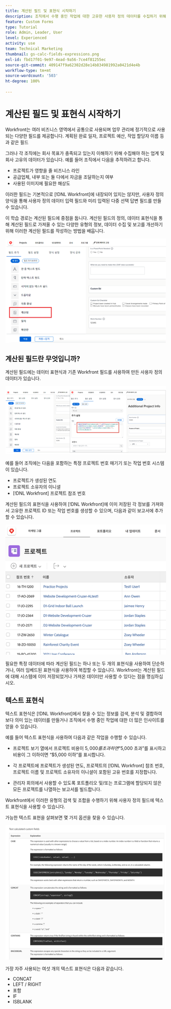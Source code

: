 ```yaml
---
title: 계산된 필드 및 표현식 시작하기
description: 조직에서 수행 중인 작업에 대한 고유한 사용자 정의 데이터를 수집하기 위해 계산된 필드에서 표현식을 만드는 방법을 알아봅니다.
feature: Custom Forms
type: Tutorial
role: Admin, Leader, User
level: Experienced
activity: use
team: Technical Marketing
thumbnail: gs-calc-fields-expressions.png
exl-id: fbd17f01-9e97-4ead-9a56-7ce4f81255ec
source-git-commit: 409147f9a62302d28e14b834981992a0421d4e4b
workflow-type: tm+mt
source-wordcount: '503'
ht-degree: 100%

---
```


# 계산된 필드 및 표현식 시작하기

<!-- **Note**: The expression examples shown are simple and some may be mitigated by fields already supplied by  . However, the examples are used to illustrate the foundational knowledge needed in order to build expressions in Workfront.-->

Workfront는 여러 비즈니스 영역에서 공통으로 사용되며 업무 관리에 정기적으로 사용되는 다양한 필드를 제공합니다. 계획된 완료 일자, 프로젝트 예산, 작업 할당자 이름 등과 같은 필드

그러나 각 조직에는 회사 목표가 충족되고 있는지 이해하기 위해 수집해야 하는 업계 및 회사 고유의 데이터가 있습니다. 예를 들어 조직에서 다음을 추적하려고 합니다.

* 프로젝트가 영향을 줄 비즈니스 라인
* 공급업체, 내부 또는 둘 다에서 자금을 조달하는지 여부
* 사용된 이미지에 필요한 해상도

이러한 필드는 기본적으로 [!DNL Workfront]에 내장되어 있지는 않지만, 사용자 정의 양식을 통해 사용자 정의 데이터 입력 필드와 미리 입력된 다중 선택 답변 필드를 만들 수 있습니다.

이 학습 경로는 계산된 필드에 중점을 둡니다. 계산된 필드의 정의, 데이터 표현식을 통해 계산된 필드로 가져올 수 있는 다양한 유형의 정보, 데이터 수집 및 보고를 개선하기 위해 이러한 계산된 필드를 작성하는 방법을 배웁니다.

![리소스 관리로 하나의 호출기 설정](assets/GS01.png)

## 계산된 필드란 무엇입니까?

계산된 필드에는 데이터 표현식과 기존 Workfront 필드를 사용하여 만든 사용자 정의 데이터가 있습니다.

![활용성 보고서가 포함된 워크로드 밸런서](assets/GS02.png)

예를 들어 조직에는 다음을 포함하는 특정 프로젝트 번호 매기기 또는 작업 번호 시스템이 있습니다.

* 프로젝트가 생성된 연도
* 프로젝트 소유자의 이니셜
* [!DNL Workfront] 프로젝트 참조 번호


계산된 필드의 표현식을 사용하여 [!DNL Workfront]에 이미 저장된 각 정보를 가져와서 고유한 프로젝트 ID 또는 작업 번호를 생성할 수 있으며, 다음과 같이 보고서에 추가할 수 있습니다.

![활용성 보고서가 포함된 워크로드 밸런서](assets/GS03.png)

필요한 특정 데이터에 따라 계산된 필드는 하나 또는 두 개의 표현식을 사용하여 단순하거나, 여러 임베드된 표현식을 사용하여 복잡할 수 있습니다. Workfront는 계산된 필드에 대해 시스템에 이미 저장되었거나 가져온 데이터만 사용할 수 있다는 점을 명심하십시오.

## 텍스트 표현식

텍스트 표현식은 [!DNL Workfront]에서 찾을 수 있는 정보를 검색, 분석 및 결합하여 보다 의미 있는 데이터를 만들거나 조직에서 수행 중인 작업에 대한 더 많은 인사이트를 얻을 수 있습니다.

예를 들어 텍스트 표현식을 사용하여 다음과 같은 작업을 수행할 수 있습니다.

* 프로젝트 보기 열에서 프로젝트 비용이 $5,000를 초과하면 “$5,000 초과”를 표시하고 비용이 그 이하이면 “$5,000 이하”를 표시합니다.

* 각 프로젝트에 프로젝트가 생성된 연도, 프로젝트의 [!DNL Workfront] 참조 번호, 프로젝트 이름 및 프로젝트 소유자의 이니셜이 포함된 고유 번호를 지정합니다.

* 관리자 회의에서 사용할 수 있도록 포트폴리오 및/또는 프로그램에 할당되지 않은 모든 프로젝트를 나열하는 보고서를 빌드합니다.

Workfront에서 이러한 유형의 검색 및 조합을 수행하기 위해 사용자 정의 필드에 텍스트 표현식을 사용할 수 있습니다.

가능한 텍스트 표현을 살펴보면 몇 가지 옵션을 찾을 수 있습니다.

![리소스 관리로 하나의 호출기 설정](assets/TE01.png)

가장 자주 사용되는 여섯 개의 텍스트 표현식은 다음과 같습니다.

* CONCAT
* LEFT / RIGHT
* 포함
* IF
* ISBLANK